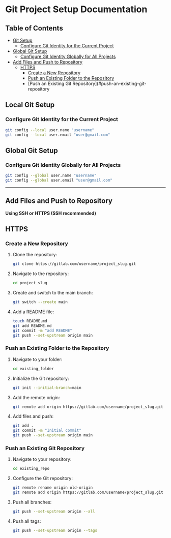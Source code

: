 # Git Project Setup Documentation
## Table of Contents
- [Git Setup](#local-git-setup)
  - [Configure Git Identity for the Current Project](#configure-git-identity-for-the-current-project)
- [Global Git Setup](#global-git-setup)
  - [Configure Git Identity Globally for All Projects](#configure-git-identity-globally-for-all-projects)
- [Add Files and Push to Repository](#add-files-and-push-to-repository)
  - [HTTPS](#https)
    - [Create a New Repository](#create-a-new-repository)
    - [Push an Existing Folder to the Repository](#push-an-existing-folder-to-the-repository)
    - [Push an Existing Git Repository](#push-an-existing-git-repository

## Local Git Setup
### Configure Git Identity for the Current Project
```bash
git config --local user.name "username"
git config --local user.email "user@gmail.com"
```

## Global Git Setup
### Configure Git Identity Globally for All Projects
```bash
git config --global user.name "username"
git config --global user.email "user@gmail.com"
```

---

## Add Files and Push to Repository
**Using SSH or HTTPS (SSH recommended)**
## HTTPS

### Create a New Repository
1. Clone the repository:
   ```bash
   git clone https://gitlab.com/username/project_slug.git
   ```
2. Navigate to the repository:
   ```bash
   cd project_slug
   ```
3. Create and switch to the main branch:
   ```bash
   git switch --create main
   ```
4. Add a README file:
   ```bash
   touch README.md
   git add README.md
   git commit -m "add README"
   git push --set-upstream origin main
   ```

### Push an Existing Folder to the Repository
1. Navigate to your folder:
   ```bash
   cd existing_folder
   ```
2. Initialize the Git repository:
   ```bash
   git init --initial-branch=main
   ```
3. Add the remote origin:
   ```bash
   git remote add origin https://gitlab.com/username/project_slug.git
   ```
4. Add files and push:
   ```bash
   git add .
   git commit -m "Initial commit"
   git push --set-upstream origin main
   ```

### Push an Existing Git Repository
1. Navigate to your repository:
   ```bash
   cd existing_repo
   ```
2. Configure the Git repository:
   ```bash
   git remote rename origin old-origin
   git remote add origin https://gitlab.com/username/project_slug.git
   ```
3. Push all branches:
   ```bash
   git push --set-upstream origin --all
   ```
4. Push all tags:
   ```bash
   git push --set-upstream origin --tags
   ```
